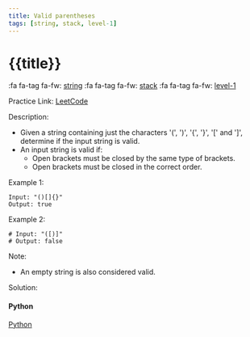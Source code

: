 ```yaml
---
title: Valid parentheses
tags: [string, stack, level-1]
---
```


# {{title}}

:fa fa-tag fa-fw: [string]({{tagspath}}/string)
:fa fa-tag fa-fw: [stack]({{tagspath}}/stack)
:fa fa-tag fa-fw: [level-1]({{tagspath}}/level-1)

Practice Link: [LeetCode](https://leetcode.com/problems/valid-parentheses/)

Description:

- Given a string containing just the characters '(', ')', '{', '}', '[' and ']', determine if the input string is valid.
- An input string is valid if:
  - Open brackets must be closed by the same type of brackets.
  - Open brackets must be closed in the correct order.

Example 1:

```text
Input: "()[]{}"
Output: true
```

Example 2:

```text
# Input: "([)]"
# Output: false
```

Note:

- An empty string is also considered valid.

Solution:

<!-- tabs:start -->
#### **Python**

[Python](../pycode/string/valid-parentheses.py ':include :type=code')
<!-- tabs:end -->
